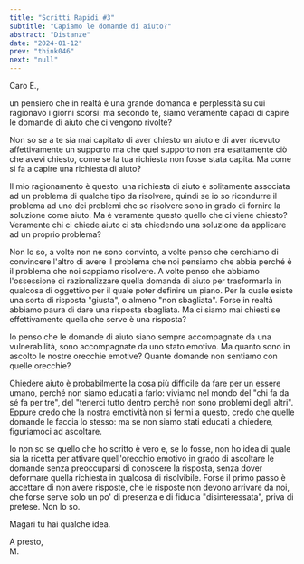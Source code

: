 ```yaml
---
title: "Scritti Rapidi #3"
subtitle: "Capiamo le domande di aiuto?"
abstract: "Distanze"
date: "2024-01-12"
prev: "think046"
next: "null"
---
```


Caro E.,  
  
un pensiero che in realtà è una grande domanda e perplessità su cui ragionavo i giorni scorsi: ma secondo te, siamo veramente capaci di capire le domande di aiuto che ci vengono rivolte?  

Non so se a te sia mai capitato di aver chiesto un aiuto e di aver ricevuto affettivamente un supporto ma che quel supporto non era esattamente ciò che avevi chiesto, come se la tua richiesta non fosse stata capita. Ma come si fa a capire una richiesta di aiuto?  

Il mio ragionamento è questo: una richiesta di aiuto è solitamente associata ad un problema di qualche tipo da risolvere, quindi se io so ricondurre il problema ad uno dei problemi che so risolvere sono in grado di fornire la soluzione come aiuto. Ma è veramente questo quello che ci viene chiesto? Veramente chi ci chiede aiuto ci sta chiedendo una soluzione da applicare ad un proprio problema?  

Non lo so, a volte non ne sono convinto, a volte penso che cerchiamo di convincere l'altro di avere il problema che noi pensiamo che abbia perché è il problema che noi sappiamo risolvere. A volte penso che abbiamo l'ossessione di razionalizzare quella domanda di aiuto per trasformarla in qualcosa di oggettivo per il quale poter definire un piano. Per la quale esiste una sorta di risposta "giusta", o almeno "non sbagliata". Forse in realtà abbiamo paura di dare una risposta sbagliata. Ma ci siamo mai chiesti se effettivamente quella che serve è una risposta?  

Io penso che le domande di aiuto siano sempre accompagnate da una vulnerabilità, sono accompagnate da uno stato emotivo. Ma quanto sono in ascolto le nostre orecchie emotive? Quante domande non sentiamo con quelle orecchie?  

Chiedere aiuto è probabilmente la cosa più difficile da fare per un essere umano, perché non siamo educati a farlo: viviamo nel mondo del "chi fa da sé fa per tre", del "tenerci tutto dentro perché non sono problemi degli altri". Eppure credo che la nostra emotività non si fermi a questo, credo che quelle domande le faccia lo stesso: ma se non siamo stati educati a chiedere, figuriamoci ad ascoltare.  

Io non so se quello che ho scritto è vero e, se lo fosse, non ho idea di quale sia la ricetta per attivare quell'orecchio emotivo in grado di ascoltare le domande senza preoccuparsi di conoscere la risposta, senza dover deformare quella richiesta in qualcosa di risolvibile. Forse il primo passo è accettare di non avere risposte, che le risposte non devono arrivare da noi, che forse serve solo un po' di presenza e di fiducia "disinteressata", priva di pretese. Non lo so.  

Magari tu hai qualche idea.  

A presto,  
M.


